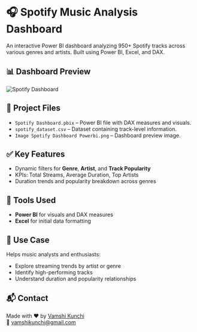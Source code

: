 # 🎧 Spotify Music Analysis Dashboard

An interactive Power BI dashboard analyzing 950+ Spotify tracks across various genres and artists. Built using Power BI, Excel, and DAX.

## 📊 Dashboard Preview

![Spotify Dashboard](https://github.com/VamshiKunchi/Spotify-Powerbi-Dashboard/blob/main/Image%20Spotify%20Dashboard%20Powerbi.png?raw=true)

## 📁 Project Files
- `Spotify Dashboard.pbix` – Power BI file with DAX measures and visuals.
- `spotify_dataset.csv` – Dataset containing track-level information.
- `Image Spotify Dashboard Powerbi.png` – Dashboard preview image.

## ✅ Key Features
- Dynamic filters for **Genre**, **Artist**, and **Track Popularity**
- KPIs: Total Streams, Average Duration, Top Artists
- Duration trends and popularity breakdown across genres

## 🔧 Tools Used
- **Power BI** for visuals and DAX measures  
- **Excel** for initial data formatting

## 📌 Use Case
Helps music analysts and enthusiasts:
- Explore streaming trends by artist or genre
- Identify high-performing tracks
- Understand duration and popularity relationships

## 📬 Contact  
Made with ❤️ by [Vamshi Kunchi](https://www.linkedin.com/in/vamshi-kunchi)  
📧 vamshikunchi@gmail.com

